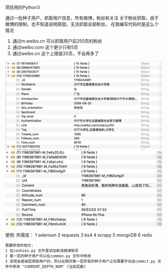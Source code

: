 

项目用的Python3

通过一批种子用户，抓取用户信息，所有微博，粉丝和关注
关于粉丝抓取，由于微博的限制，也不知道说明原因，无法抓取全部粉丝。
在我编写代码时是这么个情况
1. 通过m.weibo.cn   可以抓取用户前250页的粉丝
2. 通过weibo.com    这个更少只有5页
3. 通过weibo.cn     这个上限是20页，不会再多了


![用户信息](https://github.com/JzwOnly/weibo_spider/blob/master/Weibo_spider/img/Infomation.png)
![微博信息](https://github.com/JzwOnly/weibo_spider/blob/master/Weibo_spider/img/Tweets.png)

使用:
    所需库：
        1 selenium
        2 requests
        3 bs4
        4 scrapy
        5 mongoDB
        6 redis

    需要修改的地方:
    1 在cookies.py 文件里添加新浪微博账号
    2 第一层的种子用户可以在common.py 文件中修改
    3 该爬虫是按层爬取用户的，所以在跑完第一层所有的种子用户之后需要手动去commit.py 文件中修改 "CURRENT_DEPTH_NUM" (当前层数)
